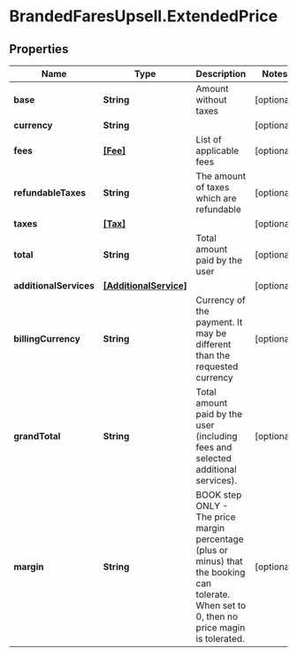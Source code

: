 # BrandedFaresUpsell.ExtendedPrice

## Properties

Name | Type | Description | Notes
------------ | ------------- | ------------- | -------------
**base** | **String** | Amount without taxes | [optional] 
**currency** | **String** |  | [optional] 
**fees** | [**[Fee]**](Fee.md) | List of applicable fees | [optional] 
**refundableTaxes** | **String** | The amount of taxes which are refundable | [optional] 
**taxes** | [**[Tax]**](Tax.md) |  | [optional] 
**total** | **String** | Total amount paid by the user | [optional] 
**additionalServices** | [**[AdditionalService]**](AdditionalService.md) |  | [optional] 
**billingCurrency** | **String** | Currency of the payment. It may be different than the requested currency | [optional] 
**grandTotal** | **String** | Total amount paid by the user (including fees and selected additional services). | [optional] 
**margin** | **String** | BOOK step ONLY - The price margin percentage (plus or minus) that the booking can tolerate. When set to 0, then no price magin is tolerated. | [optional] 


